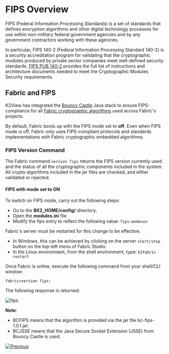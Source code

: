 # FIPS Overview

FIPS (Federal Information Processing Standards) is a set of standards that defines encryption algorithms and other digital technology processes for use within non-military federal government agencies and by any government contractors working with these agencies. 

In particular, FIPS 140-2 (Federal Information Processing Standard 140-2) is a security accreditation program for validating that the cryptographic modules produced by private sector companies meet well-defined security standards.
[FIPS PUB 140-2](https://nvlpubs.nist.gov/nistpubs/FIPS/NIST.FIPS.140-2.pdf) provides the full list of instructions and architecture documents needed to meet the Cryptographic Modules Security requirements.


## Fabric and FIPS

K2View has integrated the [Bouncy Castle](https://www.bouncycastle.org/index.html) Java stack to ensure FIPS-compliance for all [Fabric cryptographic algorithms](/articles/26_fabric_security/03_fabric_LUI_encryption.md) used across Fabric's projects.

By default, Fabric boots up with the FIPS mode set to **off**. 
Even when FIPS mode is off, Fabric only uses FIPS-compliant protocols and standards implementations with Fabric cryptographic embedded algorithms.


### FIPS Version Command

The Fabric command ```version fips``` returns the FIPS version currently used and the status of all the cryptographic components included in the system. All crypto algorithms included in the jar files are checked, and either validated or rejected.


#### FIPS with mode set to **ON**

To switch on FIPS mode, carry out the following steps:
- Go to the **$K2_HOME/config/** directory,
- Open the **modules.ini** file
- Modify the fips entry to reflect the following value: ```fips:mode=on```

Fabric's server must be restarted for this change to be effective. 

- In Windows, this can be achieved by clicking on the server ```start/stop``` button on the top-left menu of Fabric Studio. 
- In the Linux environment, from the shell environment, type: ```k2fabric restart```

Once Fabric is online, execute the following command from your shell/CLI window: 

```fabric>version fips;```

The following response is returned:

![fips](images/fipsImg01.PNG)


**Note**:
- BCFIPS means that the algorithm is provided via the jar file bc-fips-1.0.1.jar.
- BCJSSE means that the Java Secure Socket Extension (JSSE) from Bouncy Castle is used.






[![Previous](/articles/images/Previous.png)](/articles/26_fabric_security/17_user_IAM_custom_authenticator.md)


